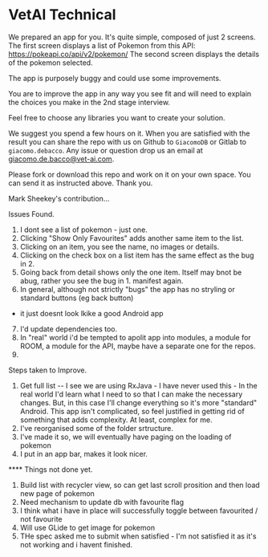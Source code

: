 # VetAI Technical

We prepared an app for you. It's quite simple, composed of just 2 screens.
The first screen displays a list of Pokemon from this API: https://pokeapi.co/api/v2/pokemon/
The second screen displays the details of the pokemon selected.

The app is purposely buggy and could use some improvements.

You are to improve the app in any way you see fit and will need to explain the choices you make in the 2nd stage interview.

Feel free to choose any libraries you want to create your solution.

We suggest you spend a few hours on it. When you are satisfied with the result you can share the repo with us on Github to `GiacomoDB` or Gitlab to `giacomo.debacco`.
Any issue or question drop us an email at giacomo.de.bacco@vet-ai.com.

Please fork or download this repo and work on it on your own space. You can send it as instructed above.
Thank you.


Mark Sheekey's contribution...

Issues Found.

1. I dont see a list of pokemon - just one.
2. Clicking "Show Only Favourites" adds another same item to the list.
3. Clicking on an item, you see the name, no images or details.
4. Clicking on the check box on a list item has the same effect as the bug in 2.
5. Going back from detail shows only the one item. Itself may bnot be abug, rather you see the bug in 1. manifest again.
6. In general, although not strictly "bugs" the app has no stryling or standard buttons (eg back button)
- it just doesnt look lkike a good Android app
7. I'd update dependencies too.
8. In "real" world i'd be tempted to apolit app into modules, a module for ROOM, a module for the API, maybe have a separate one for the repos.
9. 

Steps taken to Improve.
1. Get full list
   -- I see we are using RxJava - I have never used this - In the real world I'd learn what I need to so that I can
   make the necessary changes. But, in this case I'll change everything so it's more "standard" Android.
   This app isn't complicated, so feel justified in getting rid of something that adds complexity. At least, complex for me.
2. I've reorganised some of the folder srtructure.
3. I've made it so, we will eventually have paging on the loading of pokemon
4. I put in an app bar, makes it look nicer.

**** Things not done yet.
1. Build list with recycler view, so can get last scroll prosition and then load new page of pokemon
2. Need mechanism to update db with favourite flag
3. I think what i have in place will successfully toggle between favourited / not favourite
4. Will use GLide to get image for pokemon
5. THe spec asked me to submit when satisfied - I'm not satisfied it as it's not working and i havent finished.
